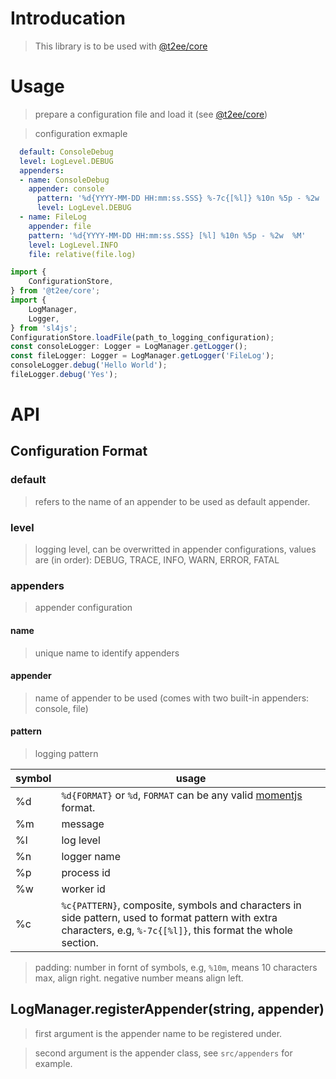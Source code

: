 # Introducation
> This library is to be used with [@t2ee/core](https://github.com/t2ee/core)

# Usage

> prepare a configuration file and load it (see [@t2ee/core](https://github.com/t2ee/core))

> configuration exmaple

```yaml
  default: ConsoleDebug
  level: LogLevel.DEBUG
  appenders:
  - name: ConsoleDebug
    appender: console
      pattern: '%d{YYYY-MM-DD HH:mm:ss.SSS} %-7c{[%l]} %10n %5p - %2w  %M'
      level: LogLevel.DEBUG
  - name: FileLog
    appender: file
    pattern: '%d{YYYY-MM-DD HH:mm:ss.SSS} [%l] %10n %5p - %2w  %M'
    level: LogLevel.INFO
    file: relative(file.log)
```

```typescript
import {
    ConfigurationStore,
} from '@t2ee/core';
import {
    LogManager,
    Logger,
} from 'sl4js';
ConfigurationStore.loadFile(path_to_logging_configuration);
const consoleLogger: Logger = LogManager.getLogger();
const fileLogger: Logger = LogManager.getLogger('FileLog');
consoleLogger.debug('Hello World');
fileLogger.debug('Yes');
```

# API

## Configuration Format

### default

> refers to the name of an appender to be used as default appender.

### level

> logging level, can be overwritted in appender configurations, values are (in order): DEBUG, TRACE, INFO, WARN, ERROR, FATAL

### appenders

> appender configuration

#### name

> unique name to identify appenders

#### appender

> name of appender to be used (comes with two built-in appenders: console, file)

#### pattern

> logging pattern

symbol | usage
-------|-------
%d     | `%d{FORMAT}` or `%d`, `FORMAT` can be any valid [momentjs](https://github.com/moment/moment/) format.
%m     | message
%l     | log level
%n     | logger name
%p     | process id
%w     | worker id
%c     | `%c{PATTERN}`, composite, symbols and characters in side pattern, used to format pattern with extra characters, e.g, `%-7c{[%l]}`, this format the whole section.

> padding: number in fornt of symbols, e.g, `%10m`, means 10 characters max, align right. negative number means align left.

## LogManager.registerAppender(string, appender)

> first argument is the appender name to be registered under.

> second argument is the appender class, see `src/appenders` for example.
